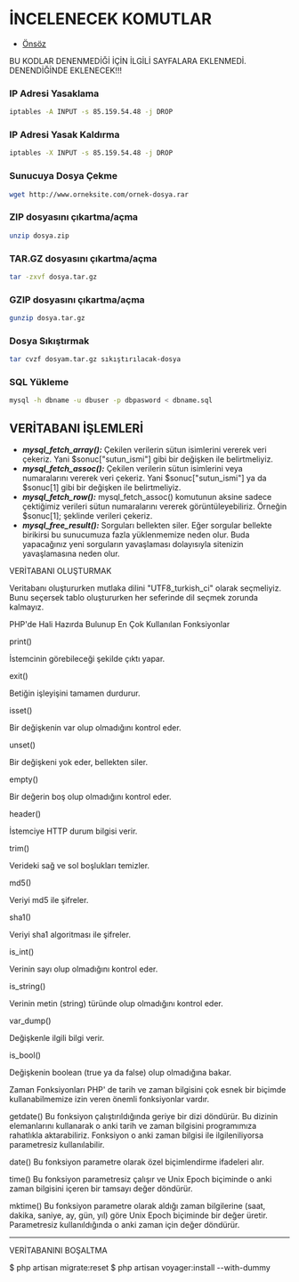 # İNCELENECEK KOMUTLAR

- [Önsöz](https://github.com/yeniceri1453/Linux)


BU KODLAR DENENMEDİĞİ İÇİN İLGİLİ SAYFALARA EKLENMEDİ. DENENDİĞİNDE EKLENECEK!!!

### IP Adresi Yasaklama

```bash
iptables -A INPUT -s 85.159.54.48 -j DROP
```

### IP Adresi Yasak Kaldırma

```bash
iptables -X INPUT -s 85.159.54.48 -j DROP
```

### Sunucuya Dosya Çekme

```bash
wget http://www.orneksite.com/ornek-dosya.rar
```

### ZIP dosyasını çıkartma/açma

```bash
unzip dosya.zip
```

### TAR.GZ dosyasını çıkartma/açma

```bash
tar -zxvf dosya.tar.gz
```

### GZIP dosyasını çıkartma/açma

```bash
gunzip dosya.tar.gz
```

### Dosya Sıkıştırmak

```bash
tar cvzf dosyam.tar.gz sıkıştırılacak-dosya
```

### SQL Yükleme

```bash
mysql -h dbname -u dbuser -p dbpasword < dbname.sql
```




## VERİTABANI İŞLEMLERİ

- ***mysql_fetch_array():*** Çekilen verilerin sütun isimlerini vererek veri çekeriz. Yani $sonuc["sutun_ismi"] gibi bir değişken ile belirtmeliyiz.
- ***mysql_fetch_assoc():*** Çekilen verilerin sütun isimlerini veya numaralarını vererek veri çekeriz. Yani $sonuc["sutun_ismi"] ya da $sonuc[1] gibi bir değişken ile belirtmeliyiz.
- ***mysql_fetch_row():*** mysql_fetch_assoc() komutunun aksine sadece çektiğimiz verileri sütun numaralarını vererek görüntüleyebiliriz. Örneğin $sonuc[1]; şeklinde verileri çekeriz.
- ***mysql_free_result():*** Sorguları bellekten siler. Eğer sorgular bellekte birikirsi bu sunucumuza fazla yüklenmemize neden olur. Buda yapacağınız yeni sorguların yavaşlaması dolayısıyla sitenizin yavaşlamasına neden olur.

VERİTABANI OLUŞTURMAK

Veritabanı oluştururken mutlaka dilini "UTF8_turkish_ci" olarak seçmeliyiz. Bunu seçersek tablo oluştururken her seferinde dil seçmek zorunda kalmayız.




PHP'de Hali Hazırda Bulunup En Çok Kullanılan Fonksiyonlar

print()

İstemcinin görebileceği şekilde çıktı yapar.

exit()

Betiğin işleyişini tamamen durdurur.

isset()

Bir değişkenin var olup olmadığını kontrol eder.

unset()

Bir değişkeni yok eder, bellekten siler.

empty()

Bir değerin boş olup olmadığını kontrol eder.

header()

İstemciye HTTP durum bilgisi verir.

trim()

Verideki sağ ve sol boşlukları temizler.

md5()

Veriyi md5 ile şifreler.

sha1()

Veriyi sha1 algoritması ile şifreler.

is_int()

Verinin sayı olup olmadığını kontrol eder.

is_string()

Verinin metin (string) türünde olup olmadığını kontrol eder.

var_dump()

Değişkenle ilgili bilgi verir.

is_bool()

Değişkenin boolean (true ya da false) olup olmadığına bakar.

Zaman Fonksiyonları
PHP' de tarih ve zaman bilgisini çok esnek bir biçimde kullanabilmemize izin veren önemli fonksiyonlar vardır. 

getdate()
Bu fonksiyon çalıştırıldığında geriye bir dizi döndürür. Bu dizinin elemanlarını kullanarak o anki tarih ve zaman bilgisini programımıza rahatlıkla aktarabiliriz. Fonksiyon o anki zaman bilgisi ile ilgileniliyorsa parametresiz kullanılabilir.

date()
Bu fonksiyon parametre olarak özel biçimlendirme ifadeleri alır.

time()
Bu fonksiyon parametresiz çalışır ve Unix Epoch biçiminde o anki zaman bilgisini içeren bir tamsayı değer döndürür.

mktime()
Bu fonksiyon parametre olarak aldığı zaman bilgilerine (saat, dakika, saniye, ay, gün, yıl) göre Unix Epoch biçiminde bir değer üretir. Parametresiz kullanıldığında o anki zaman için değer döndürür.


***************************************************

VERİTABANINI BOŞALTMA

$ php artisan migrate:reset
$ php artisan voyager:install --with-dummy


